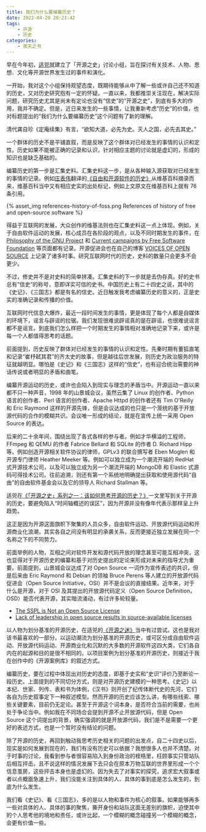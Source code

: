 ```yaml
---
title: 我们为什么要编纂历史？
date: 2022-04-20 20:23:42
tags:
    - 开源
    - 历史
categories:
    - 夜天之书
---
```


早在今年初，[适兕](https://opensourceway.community/)就建立了「开源之史」讨论小组，旨在探讨有关技术、人物、思想、文化等开源世界发生过的事件和演化。

一开始，我对这个小组保持观望态度，既期待能够从中了解一些或许自己还不知道的历史，又对历史研究抱有一定的怀疑。一直以来，我都推崇关注现在，解决实际问题，研究历史尤其是尚未有定论也没有“信史”的“开源之史”，到底有多大的作用，我并不确定。但是，近日来发生的一些事情，让我重新考虑“历史”的价值，也对标题提出的“我们为什么要编纂历史”这个问题有了新的理解。

<!-- more -->

清代龚自珍《定庵续集》有言，“欲知大道，必先为史。灭人之国，必先去其史。”

一个群体的历史不是平铺直叙，而是反映了这个群体对已经发生的事情的认识和定性。历史如果不能被正确的记录和认识，针对相应主题的讨论就是虚幻的，形成的知识也是缺乏基础的。

编纂历史的第一步是汇集史料。汇集史料这一步，是从各种输入源获取对已经发生的事情的记录。例如[庄表伟](https://zhuangbiaowei.github.io/)翻译的[《自由和开源软件的历史》](https://zhuangbiaowei.github.io/opensource/history/2022/04/03/history-of-free-and-open-source-software.html)从维基百科摘录而来，维基百科当中又有相应史实的出处标记，例如上文原文在维基百科上就有 76 条引用。

{% asset_img references-history-of-foss.png References of history of free and open-source software %}

得益于互联网的发展，大众创作的维基法则也在汇集史料这一点上体现。例如，关于自由软件运动的发展，核心成员在各阶段的观点，以及不同时期发生的事件，在 [Philosophy of the GNU Project](https://www.gnu.org/philosophy/philosophy.html) 和 [Current campaigns by Free Software Foundation](https://www.fsf.org/campaigns/) 等页面都有记录。开源促进会也在自己的博客 [VOICES OF OPEN SOURCE](https://blog.opensource.org/) 上记录了诸多时事。研究互联网时代的历史，史料的数量只会更多不会更少。

不过，修史并不是对史料的简单拼凑。汇集史料的下一步就是去伪存真。好的史书总有“信史”的称号，意即详实可信的史书。中国历史上有二十四史之说，其中的《史记》、《三国志》都是有名的信史。近日触发我考虑编纂历史的意义的，正是史实的准确记录和传播的价值。

互联网时代信息大爆炸，最近一段时间发生的事情，更是体现了每个人都是自媒体的环境下，谣言与辟谣的拉锯。我们发现很难说辟谣真的是在辟谣，也很难说谣言都不是谣言。到底我们怎么样把一个时期发生的事情相对准确地记录下来，或许是每一个人都值得思考的话题。

前面提到，历史反映了群体对已经发生的事情的认识和定性。先秦时期有董狐直笔和记录“崔杼弑其君”的齐太史的故事，但是越往后世发展，则历史为政治服务的特征就越明显。哪怕是《史记》和《三国志》这样的“信史”，也有迎合统治需要的神话传说或者明显的矛盾和曲笔。

编纂开源运动的历史，或许也会陷入到现实与理念的矛盾当中。开源运动一直以来都不只一种声音，1998 年的山景城会议，虽然云集了 Linux 的创作者、Python 语言的创作者、Perl 语言的创作者、Apache Httpd 的创作者还有 Tim O'Reilly 和 Eric Raymond 这样的开源先锋，但是会议达成的也只是一个笼统的基于开放源代码的合作的模糊共识。会议唯一形成的结论，就是在宣传上统一采用 Open Source 的表达。

后来的二十余年间，围绕出现了各式各样的参与者。例如才华横溢的工程师，FFmpeg 和 QEMU 的作者 Fabrice Bellard 和 SQLite 的作者 D. Richard Hipp 等。例如创造开源相关软件协议的律师，GPLv3 的联合撰写者 Eben Moglen 和开源专门律师 Heather Meeker 等。例如可以独立成为一个潮流开端的 RedHat 式开源技术公司，以及可以独立成为另一个潮流开端的 MongoDB 和 Elastic 式源码可得技术公司。往前追溯，则还有第一个系统地明确提出获取和使用源代码“自由”的自由软件基金会以及它的领导人 Richard Stallman 等。

适兕在[《「开源之史」系列之一：该如何思考开源的历史？》](https://opensourceway.community/posts/history-of-open-source/00-how-to-think-in-history-view/)一文里写到关于开源的历史，要避免陷入“时间轴概述的误区”，因为开源并没有像年代表示那样呈上升趋势。

这正是因为开源这面旗帜下聚集的人员众多，自由软件运动、开放源代码运动和开源商业化浪潮，其实各自之间没有明显的承袭关系，反而更接近独立发展在同一个名称之下的不同势力。

前面举例的人物，互相之间对软件开发和源代码开放的理念甚至可能互相冲突，这也显得对于开源历史的编纂和基于对历史提出的定论来形成对未来的指导尤为重要。前面提到，山景城会议达成了对 Open Source 一词作为宣传表述的共识，但是后来由 Eric Raymond 和 Debian 的领袖 Bruce Perens 等人建立的开放源代码促进会（Open Source Initiative，OSI）并不是会议的直接结果。近年来，对于什么是开源，对于 OSI 及其提出的开放源代码定义（Open Source Definition，OSD）能否代表开源，其实暗流涌动，有过许多轮较量。

* [The SSPL is Not an Open Source License](https://opensource.org/node/1099)
* [Lack of leadership in open source results in source-available licenses](https://techcrunch.com/2019/05/30/lack-of-leadership-in-open-source-results-in-source-available-licenses)

以人物为划分基准的开源历史，在适兕的[《开源之迷》](https://book.douban.com/subject/35716759/)当中有过尝试。这也是我对该书最喜欢的一部分。以运动潮流为划分基准的开源历史，或可区分成自由软件运动、开放源代码运动、开源商业化和沉默的大多数的开源软件这四大类，它们各自内在的起源和目的是很不相同的。以项目案例为划分基准的开源历史，则接近于我在创作中的《开源案例库》的叙述方式。

编纂历史，要在过程中体现出对历史的态度，即基于史实和“史识”评价乃至断论一段历史。上面提到的不同切分方式，则是对开源历史建模的一种思考。《史记》以本纪、世家、列传、表和书为体例，《汉书》则开创了纪传体断代史的先河，它们各自为历史叙事定下一种叙述模型。然而开源的历史应该怎么讲，有哪些线索、哪些关键要素，目前仍无定论。甚至于开源这个词本身，是否符合当前的需要，也尚处于争论当中。例如我在不同场合会提到开源不止开放源代码，但是 Open Source 这个词提出的背景，确实强调的就是开放源代码，我们是不是需要一个更好的表述方式，也是一个暂时没有结论的问题。

除了开源的历史，再回到触动我思考历史相关的问题的出发点，自二十四史以后，现实是如何发展到现在的，我们有没有历史可以依据？我想很多人也并不清楚。对于时事的讨论，我看到参与者很容易陷入到身份政治的桎梏里，枉顾事实只管站队后相互抨击。且不说这样的情况发展下去只会在原本万物互联的世界里形成一个个信息茧房，这些抨击本身也是虚幻的。因为失去了对事实的探究，追求宏大叙事或者以点概面急速上升，我们没能关注到具体的人、具体的事到底是怎么发生的，到底为什么发生。

我们看《史记》、看《三国志》，多的是以人物和事件为核心的叙事。如果能够再多一些对具体的人、具体的事的聚焦，撕开身份和站队这面无差别的旗帜，迫使其中的个人思考他的境地和责任，或许比起，一个模糊的概念碰撞另一个模糊的概念，会更有价值一些。
